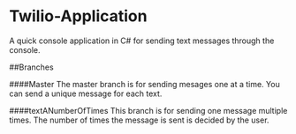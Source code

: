 # Twilio-Application
A quick console application in C# for sending text messages through the console.

##Branches

####Master
The master branch is for sending mesages one at a time. You can send a unique message for each text.

####textANumberOfTimes
This branch is for sending one message multiple times. The number of times the message is sent is decided by the user.

